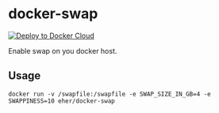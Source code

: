 # docker-swap

[![Deploy to Docker Cloud](https://files.cloud.docker.com/images/deploy-to-dockercloud.svg)](https://cloud.docker.com/stack/deploy/)

Enable swap on you docker host.

## Usage

    docker run -v /swapfile:/swapfile -e SWAP_SIZE_IN_GB=4 -e SWAPPINESS=10 eher/docker-swap
